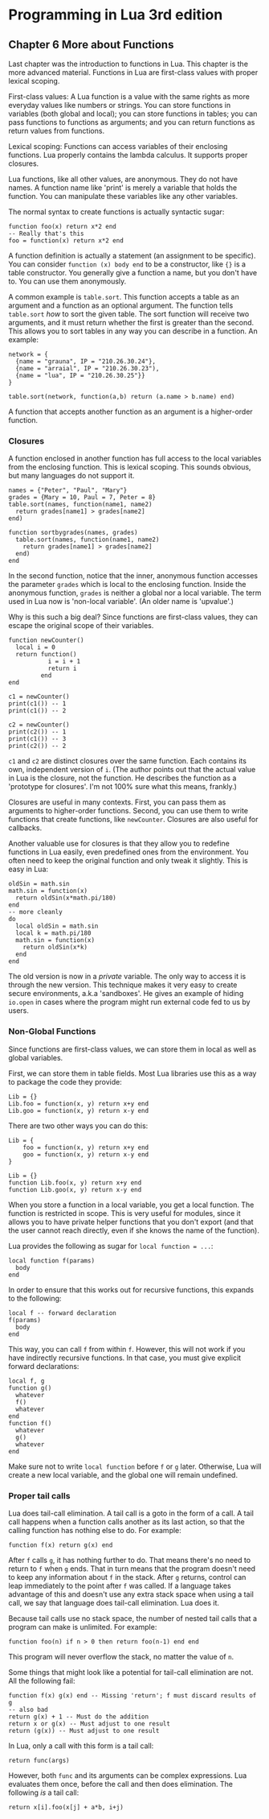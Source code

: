 # Programming in Lua 3rd edition

## Chapter 6 More about Functions

Last chapter was the introduction to functions in Lua. This chapter is the
more advanced material. Functions in Lua are first-class values with proper
lexical scoping.

First-class values: A Lua function is a value with the same rights as more
everyday values like numbers or strings. You can store functions in
variables (both global and local); you can store functions in tables; you
can pass functions to functions as arguments; and you can return functions
as return values from functions.

Lexical scoping: Functions can access variables of their enclosing
functions. Lua properly contains the lambda calculus. It supports proper
closures.

Lua functions, like all other values, are anonymous. They do not have
names. A function name like 'print' is merely a variable that holds the
function. You can manipulate these variables like any other variables.

The normal syntax to create functions is actually syntactic sugar:

    function foo(x) return x*2 end
    -- Really that's this
    foo = function(x) return x*2 end

A function definition is actually a statement (an assignment to be
specific). You can consider `function (x) body end` to be a constructor,
like `{}` is a table constructor. You generally give a function a name, but
you don't have to. You can use them anonymously.

A common example is `table.sort`. This function accepts a table as an
argument and a function as an optional argument. The function tells
`table.sort` *how* to sort the given table. The sort function will receive
two arguments, and it must return whether the first is greater than the
second. This allows you to sort tables in any way you can describe in
a function. An example:

    network = {
      {name = "grauna", IP = "210.26.30.24"},
      {name = "arraial", IP = "210.26.30.23"),
      {name = "lua", IP = "210.26.30.25"}}
    }

    table.sort(network, function(a,b) return (a.name > b.name) end)

A function that accepts another function as an argument is a higher-order
function.

### Closures

A function enclosed in another function has full access to the local
variables from the enclosing function. This is lexical scoping. This sounds
obvious, but many languages do not support it.

    names = {"Peter", "Paul", "Mary"}
    grades = {Mary = 10, Paul = 7, Peter = 8}
    table.sort(names, function(name1, name2)
      return grades[name1] > grades[name2]
    end)

    function sortbygrades(names, grades)
      table.sort(names, function(name1, name2)
        return grades[name1] > grades[name2]
      end)
    end

In the second function, notice that the inner, anonymous function accesses
the parameter `grades` which is local to the enclosing function. Inside the
anonymous function, `grades` is neither a global nor a local variable. The
term used in Lua now is 'non-local variable'. (An older name is 'upvalue'.)

Why is this such a big deal? Since functions are first-class values, they
can escape the original scope of their variables.

    function newCounter()
      local i = 0
      return function()
               i = i + 1
               return i
             end
    end

    c1 = newCounter()
    print(c1()) -- 1
    print(c1()) -- 2

    c2 = newCounter()
    print(c2()) -- 1
    print(c1()) -- 3
    print(c2()) -- 2

`c1` and `c2` are distinct closures over the same function. Each contains
its own, independent version of `i`. (The author points out that the actual
value in Lua is the closure, not the function. He describes the function as
a 'prototype for closures'. I'm not 100% sure what this means, frankly.)

Closures are useful in many contexts. First, you can pass them as arguments
to higher-order functions. Second, you can use them to write functions that
create functions, like `newCounter`. Closures are also useful for
callbacks.

Another valuable use for closures is that they allow you to redefine
functions in Lua easily, even predefined ones from the environment. You
often need to keep the original function and only tweak it slightly. This
is easy in Lua:

    oldSin = math.sin
    math.sin = function(x)
      return oldSin(x*math.pi/180)
    end
    -- more cleanly
    do
      local oldSin = math.sin
      local k = math.pi/180
      math.sin = function(x)
        return oldSin(x*k)
      end
    end

The old version is now in a *private* variable. The only way to access it
is through the new version. This technique makes it very easy to create
secure environments, a.k.a 'sandboxes'. He gives an example of hiding
`io.open` in cases where the program might run external code fed to us by
users.

### Non-Global Functions

Since functions are first-class values, we can store them in local as well
as global variables.

First, we can store them in table fields. Most Lua libraries use this as
a way to package the code they provide:

    Lib = {}
    Lib.foo = function(x, y) return x+y end
    Lib.goo = function(x, y) return x-y end

There are two other ways you can do this:

    Lib = {
        foo = function(x, y) return x+y end
        goo = function(x, y) return x-y end
    }

    Lib = {}
    function Lib.foo(x, y) return x+y end
    function Lib.goo(x, y) return x-y end

When you store a function in a local variable, you get a local function.
The function is restricted in scope. This is very useful for modules, since
it allows you to have private helper functions that you don't export (and
that the user cannot reach directly, even if she knows the name of the
function).

Lua provides the following as sugar for `local function = ...`:

    local function f(params)
      body
    end

In order to ensure that this works out for recursive functions, this
expands to the following:

    local f -- forward declaration
    f(params)
      body
    end

This way, you can call `f` from within `f`. However, this will not work if
you have indirectly recursive functions. In that case, you must give
explicit forward declarations:

    local f, g
    function g()
      whatever
      f()
      whatever
    end
    function f()
      whatever
      g()
      whatever
    end

Make sure not to write `local function` before `f` or `g` later. Otherwise,
Lua will create a new local variable, and the global one will remain
undefined.

### Proper tail calls

Lua does tail-call elimination. A tail call is a goto  in the form of
a call. A tail call happens when a function calls another as its last
action, so that the calling function has nothing else to do. For example:

    function f(x) return g(x) end

After `f` calls `g`, it has nothing further to do. That means there's no
need to return to `f` when `g` ends. That in turn means that the program
doesn't need to keep any information about `f` in the stack. After `g`
returns, control can leap immediately to the point after `f` was called. If
a language takes advantage of this and doesn't use any extra stack space
when using a tail call, we say that language does tail-call elimination.
Lua does it.

Because tail calls use no stack space, the number of nested tail calls that
a program can make is unlimited. For example:

    function foo(n) if n > 0 then return foo(n-1) end end

This program will never overflow the stack, no matter the value of `n`.

Some things that might look like a potential for tail-call elimination are
not. All the following fail:

    function f(x) g(x) end -- Missing 'return'; f must discard results of g
    -- also bad
    return g(x) + 1 -- Must do the addition
    return x or g(x) -- Must adjust to one result
    return (g(x)) -- Must adjust to one result

In Lua, only a call with this form is a tail call:

    return func(args)

However, both `func` and its arguments can be complex expressions. Lua
evaluates them once, before the call and then does elimination. The
following *is* a tail call:

    return x[i].foo(x[j] + a*b, i+j)
